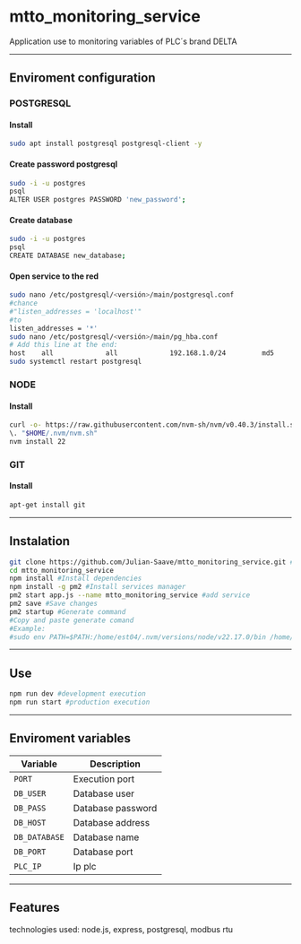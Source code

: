 # mtto_monitoring_service
Application use to monitoring variables of PLC´s brand DELTA

--- 

## Enviroment configuration
### POSTGRESQL
#### Install
```bash
sudo apt install postgresql postgresql-client -y
```
#### Create password postgresql
```bash
sudo -i -u postgres
psql
ALTER USER postgres PASSWORD 'new_password';
```
#### Create database
```bash
sudo -i -u postgres
psql
CREATE DATABASE new_database;
```
#### Open service to the red
```bash
sudo nano /etc/postgresql/<versión>/main/postgresql.conf
#chance 
#"listen_addresses = 'localhost'" 
#to 
listen_addresses = '*'
sudo nano /etc/postgresql/<versión>/main/pg_hba.conf
# Add this line at the end:
host    all             all             192.168.1.0/24         md5
sudo systemctl restart postgresql
```
### NODE
#### Install   
```bash
curl -o- https://raw.githubusercontent.com/nvm-sh/nvm/v0.40.3/install.sh | bash
\. "$HOME/.nvm/nvm.sh"
nvm install 22
```
### GIT
#### Install
```bash
apt-get install git
```
---

## Instalation

```bash
git clone https://github.com/Julian-Saave/mtto_monitoring_service.git #Copy repository
cd mtto_monitoring_service
npm install #Install dependencies
npm install -g pm2 #Install services manager
pm2 start app.js --name mtto_monitoring_service #add service
pm2 save #Save changes
pm2 startup #Generate command
#Copy and paste generate comand
#Example:
#sudo env PATH=$PATH:/home/est04/.nvm/versions/node/v22.17.0/bin /home/est04/.nvm/versions/node/v22.17.0/lib/node_modules/pm2/bin/pm2 startup systemd -u est04 --hp /home/est04

```
---

## Use

```bash
npm run dev #development execution
npm run start #production execution
```
---

## Enviroment variables

| Variable      | Description       |
| ------------- | ----------------- |
| `PORT`        | Execution port    |
| `DB_USER`     | Database user     |
| `DB_PASS`     | Database password |
| `DB_HOST`     | Database address  |
| `DB_DATABASE` | Database name     |
| `DB_PORT`     | Database port     |
| `PLC_IP`      | Ip plc            |

---

## Features
technologies used: node.js, express, postgresql, modbus rtu
